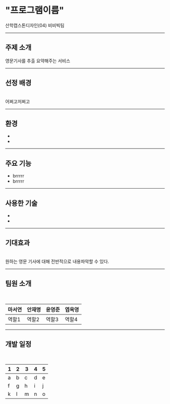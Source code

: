 # "프로그램이름"

산학캡스톤디자인(04) 비비빅팀

-------
## 주제 소개
 영문기사를 추출 요약해주는 서비스
 
-------

## 선정 배경
<br>
어쩌고저쩌고

-------

## 환경
- 
- 
-------

## 주요 기능
- brrrrr
- brrrrr
-------

## 사용한 기술
- 
- 

-------

## 기대효과
<br>
원하는 영문 기사에 대해 전반적으로 내용파악할 수 있다.

-------

## 팀원 소개
<br>

|마서연|안재명|윤영준|엽옥영|
|---|---|---|---|
|역할1|역할2|역할3|역할4|

-------

## 개발 일정
<br>

| 1 | 2 | 3 | 4 | 5 |
|---|---|---|---|---|
| a | b | c | d | e |
| f | g | h | i | j |
| k | l | m | n | o |